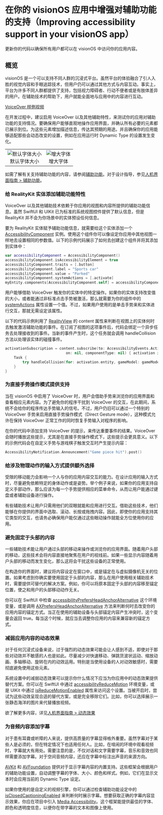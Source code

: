 # 在你的 visionOS 应用中增强对辅助功能的支持（Improving accessibility support in your visionOS app）

更新你的代码以确保所有用户都可以在 visionOS 中访问你的应用内容。

## 概览

visionOS 是一个可以支持不同人群的沉浸式平台。虽然平台的体验融合了引人入胜的视觉内容和手眼追踪技术，但用户仍可以通过其他方式与内容互动。事实上，平台为许多不同人群都提供了支持，包括视力障碍者、行动不便者或是有肢体差异的用户。在辅助技术的帮助下，用户就能全面地与应用中的内容进行互动。

[VoiceOver 样例视频](https://docs-assets.developer.apple.com/published/7a7d5c61aa25072baede1f25ba8a665b/VoiceOver-demo.mp4)

在开发过程中，建议启用 VoiceOver 以及其他辅助特性，来测试你的应用对辅助功能的支持情况。要确保用户能够直观地操作应用界面，并确认所有必要的元素都已展示到位。为这些元素增加描述信息，传达其预期的用途。并且确保你的应用能够适配那些会动态改变的设置，例如在应用运行时 Dynamic Type 的设置发生变化。

<table>
  <tr>
    <td align="center">
      <img src="https://docs-assets.developer.apple.com/published/ab16e10f61f3303fc759040c2e2013ef/dynamic-type-off@2x.png" alt="默认字体大小"/>
      <br />默认字体大小
    </td>
    <td align="center">
      <img src="https://docs-assets.developer.apple.com/published/668b545761521bd2676f1a17753f074a/dynamic-type-on@2x.png" alt="增大字体"/>
      <br />增大字体
    </td>
  </tr>
</table>

如需了解有关支持辅助功能的内容，请参阅[辅助功能](https://developer.apple.com/documentation/Accessibility)。对于设计指导，参见[人机界面指南 > 辅助功能](https://developer.apple.com/design/human-interface-guidelines/accessibility)。

### 给 RealityKit 实体添加辅助功能特性

VoiceOver 以及其他辅助技术依赖于你应用的视图和内容所提供的辅助功能信息。虽然 SwiftUI 和 UIKit 已为标准的系统视图控件提供了默认信息，但是 RealityKit 并不会为你场景中的实体预设任何信息。

要为 RealityKit 实体赋予辅助功能信息，就需要给这个实体添加一个 [AccessibilityComponent](https://developer.apple.com/documentation/RealityKit/AccessibilityComponent) 实例。使用这个组件你可以像设定你应用中其他视图一样地去设置相同的参数值。以下的示例代码展示了如何去创建这个组件并将其添加到实体中：

```swift
var accessibilityComponent = AccessibilityComponent()
accessibilityComponent.isAccessibilityElement = true
accessibilityComponent.traits = [.button]
accessibilityComponent.label = "Sports car"
accessibilityComponent.value = "Parked"
accessibilityComponent.systemActions = [.activate]
myEntity.components[AccessibilityComponent.self] = accessibilityComponent
```

用户能够借助 VoiceOver 触发你的实体中的特定操作。如果你的实体支持改变值的大小，或者能通过非标准点击手势被激活，那么就需要为你的组件中的 [systemActions](https://developer.apple.com/documentation/RealityKit/AccessibilityComponent/systemActions) 属性设置一个值。不过，如果用户使用的是单击手势来和实体进行交互，那就无需设定该属性。

以下的代码示例利用了 [RealityView](https://developer.apple.com/documentation/RealityKit/RealityView) 的 content 属性来判断在视图上的实体何时去触发激活辅助功能的事件。在订阅了视图的这项事件后，代码会绑定一个异步任务去处理接收到的事件。当新的事件产生时，这个任务就会调用 handleCollision 方法以处理该实体的碰撞事件。

```swift
activationSubscription = content.subscribe(to: AccessibilityEvents.Activate.self, 
                            on: nil, componentType: nil) { activation in
    Task {
        try handleCollision(for: activation.entity, gameModel: gameModel)
    }
}
```

### 为直接手势操作模式提供支持

当在 visionOS 中启用了 VoiceOver 时，用户会借助手势来浏览你的应用界面和查看相应元素内容。为了避免你的程序干扰到 VoiceOver 的交互，在此期间，系统不会给你的程序传达手势输入的信号。不过，用户仍旧可以通过一个特别的 VoiceOver 手势来启用直接手势操作模式（Direct Gesture mode），这种模式允许在保持 VoiceOver 正常工作的同时恢复手势输入对程序的影响。

在你的代码中添加支持 VoiceOver 的提示，来传达重要事件的结果。VoiceOver 会随时播放这些提示，尤其是在直接手势操作模式下，这些提示会更具意义。以下的示例代码会在自定义手势与游戏棋子触发交互时产生提示内容：

```swift
AccessibilityNotification.Announcement("Game piece hit").post()
```

### 给涉及物理动作的输入方式提供额外选择

受限的移动能力会影响一个人与你的应用内容交互的能力。在设计应用的输入方式时，尽量避免依赖特定的身体动作或是姿势。举个例子来说，如果你的应用支持自定义手部动作，那么应该为每一个手势提供相应的菜单命令，从而让用户能通过键盘或者辅助设备进行操作。

有些辅助技术让用户只需用他们的双眼就能和应用进行交互。借助这些技术，他们能够在你提供的界面中选取、滚动、长按或拖拽内容。因此，即使你的应用支持其它类型的交互，也请务必确保用户能仅通过这些眼动操作就能全方位使用你的应用。

### 避免固定于头部的内容

一些辅助技术能让用户通过头部的移动来操作或浏览你的应用界面。随着用户头部的移动，这些技术会将内容直接地聚焦在用户的视线前。如果一些显示内容随着用户头部的移动而发生变化，那么这将会干扰这些设备的正常使用。

在构造你的界面时，建议将内容设定在窗口中，或是锚定在与虚拟摄像机无关的位置。如果考虑到你确实要使用固定于头部的内容，那么在用户使用相关辅助技术时，需要提供可替代的解决方案。例如，你可以将原本固定于头部的内容移至锚定位置，使之和用户的头部移动动作无关。

你可以在 SwiftUI 中检查 [accessibilityPrefersHeadAnchorAlternative](https://developer.apple.com/documentation/SwiftUI/EnvironmentValues/accessibilityPrefersHeadAnchorAlternative) 这个环境变量，或是调用 [AXPrefersHeadAnchorAlternative](https://developer.apple.com/documentation/Accessibility/AXPrefersHeadAnchorAlternative()) 方法来判断何时去改变你的应用内容的锚定方式。当正在使用的辅助设备与头部锚定内容产生冲突时，这个变量会返回 true。每当这个时候，就应当去调整你应用的内容来兼容新的锚定方式。

### 减弱应用内容的动态效果

对于任何沉浸式设备来说，过于强烈的动态效果可能会让人感到不适，即使对于那些对动效并不敏感的人也是如此。尽量减少对快速移动、弹跳货波状运动、缩放动画、多轴移动、旋转在内的动效运用。特别是当使用设备的人对动效敏感时，需要彻底避免使用这些元素。

系统设置中的减弱动态效果可以提示你什么情况下应当为你应用中的动态效果提供替代方案。你可以在 SwiftUI 中通过 [accessibilityReduceMotion](https://developer.apple.com/documentation/SwiftUI/EnvironmentValues/accessibilityReduceMotion) 环境变量，或是 UIKit 中通过 [isReduceMotionEnabled](https://developer.apple.com/documentation/uikit/uiaccessibility/1615133-isreducemotionenabled) 属性来访问这个设置。当被开启时，尝试为这些动效呈现合适的替代方案，或是完全移除它们。比如，你可以选择展示一张静态海洋的图片来代替播放视频。

欲了解更多内容，详见[人机界面指南 > 动态效果](https://developer.apple.com/design/human-interface-guidelines/motion#visionOS)

### 为音频内容添加字幕

对于患有耳聋或听障的人来说，提供高质量的字幕显得格外重要。虽然字幕对于某些人是必须的，但在特定情况下也适用任何人。比如，在喧闹的环境中观看视频时，字幕就大有用处。需要注意的是，不仅对话和文字需要字幕，音乐和音效也同样需要添加字幕。对于空间音频内容，还应在字幕中标注出声音的来源方向。

[AVKit](https://developer.apple.com/documentation/avkit) 和 [AVFoundation](https://developer.apple.com/documentation/avfoundation) 提供对于显示字幕内容的内置支持。这些框架会根据用户的辅助功能设置，自动调整字幕的字体、大小、颜色和样式。例如，它们在显示文本时会应用当前的 Dynamic Type 设定。

如果你使用的是自定义的视频引擎，你可以通过检查辅助功能设定中的 [isClosedCaptioningEnabled](https://developer.apple.com/documentation/uikit/uiaccessibility/1615112-isclosedcaptioningenabled) 来判断何时展示字幕。想要获取正确的字幕内容显示效果，你应在项目中引入 [Media Accessibility](https://developer.apple.com/documentation/MediaAccessibility)。这个框架能提供最佳的字体、颜色和透明度信息，以便你在带字幕的文本和图像上使用。